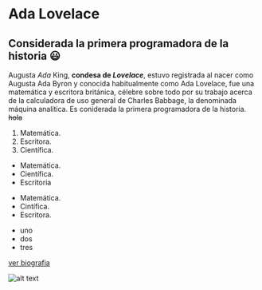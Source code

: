 # Ada Lovelace

## Considerada la primera programadora de la historia :smiley:
Augusta _Ada_ King, **condesa de _Lovelace_**, estuvo registrada al nacer como Augusta Ada Byron y conocida habitualmente como Ada Lovelace, fue una matemática y escritora británica, célebre sobre todo por su trabajo acerca de la calculadora de uso general de Charles Babbage, la denominada máquina analítica.
Es coniderada la primera programadora de la historia.
~~hola~~

1. Matemática.
2. Escritora.
3. Científica.

- Matemática.
- Científica.
- Escritoria

* Matemática.
* Cintífica. 
* Escritora.

+ uno
+ dos 
+ tres

[ver biografia](https://es.wikipedia.org/wiki/Ada_Lovelace)

![alt text](https://github.com/LedaHuerta/superHeroinas/blob/main/adaL.jpg "Pintura de Ada Lovelace")
